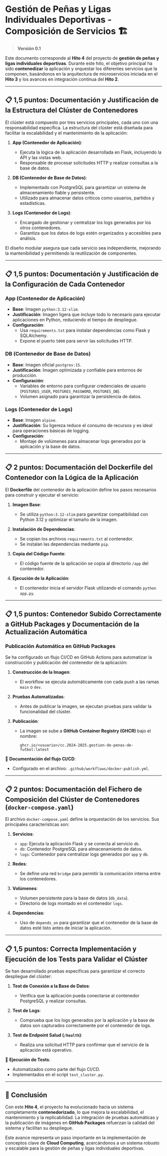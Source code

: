 # Gestión de Peñas y Ligas Individuales Deportivas - **Composición de Servicios** 🏗️

> **Versión 0.1**

Este documento corresponde al **Hito 4** del proyecto de **gestión de peñas y ligas individuales deportivas**. Durante este hito, el objetivo principal ha sido **contenedizar** la aplicación y orquestar los diferentes servicios que la componen, basándonos en la arquitectura de microservicios iniciada en el **Hito 3** y los avances en integración continua del **Hito 2**.

---

## 📋 1,5 puntos: Documentación y Justificación de la Estructura del Clúster de Contenedores

El clúster está compuesto por tres servicios principales, cada uno con una responsabilidad específica. La estructura del clúster está diseñada para facilitar la escalabilidad y el mantenimiento de la aplicación:

1. **App (Contenedor de Aplicación)**:
   - Ejecuta la lógica de la aplicación desarrollada en Flask, incluyendo la API y las vistas web.
   - Responsable de procesar solicitudes HTTP y realizar consultas a la base de datos.

2. **DB (Contenedor de Base de Datos)**:
   - Implementado con PostgreSQL para garantizar un sistema de almacenamiento fiable y persistente.
   - Utilizado para almacenar datos críticos como usuarios, partidos y estadísticas.

3. **Logs (Contenedor de Logs)**:
   - Encargado de gestionar y centralizar los logs generados por los otros contenedores.
   - Garantiza que los datos de logs estén organizados y accesibles para análisis.

El diseño modular asegura que cada servicio sea independiente, mejorando la mantenibilidad y permitiendo la reutilización de componentes.

---

## 📋 1,5 puntos: Documentación y Justificación de la Configuración de Cada Contenedor

### **App (Contenedor de Aplicación)**
- **Base**: Imagen `python:3.12-slim`.
- **Justificación**: Imagen ligera que incluye todo lo necesario para ejecutar aplicaciones en Python, reduciendo el tiempo de despliegue.
- **Configuración**:
  - Usa `requirements.txt` para instalar dependencias como Flask y SQLAlchemy.
  - Expone el puerto `5000` para servir las solicitudes HTTP.

### **DB (Contenedor de Base de Datos)**
- **Base**: Imagen oficial `postgres:15`.
- **Justificación**: Imagen optimizada y confiable para entornos de producción.
- **Configuración**:
  - Variables de entorno para configurar credenciales de usuario (`POSTGRES_USER`, `POSTGRES_PASSWORD`, `POSTGRES_DB`).
  - Volumen asignado para garantizar la persistencia de datos.

### **Logs (Contenedor de Logs)**
- **Base**: Imagen `alpine`.
- **Justificación**: Su ligereza reduce el consumo de recursos y es ideal para operaciones básicas de logging.
- **Configuración**:
  - Montaje de volúmenes para almacenar logs generados por la aplicación y la base de datos.

---

## 📋 2 puntos: Documentación del Dockerfile del Contenedor con la Lógica de la Aplicación

El **Dockerfile** del contenedor de la aplicación define los pasos necesarios para construir y ejecutar el servicio:

1. **Imagen Base**:
   - Se utiliza `python:3.12-slim` para garantizar compatibilidad con Python 3.12 y optimizar el tamaño de la imagen.

2. **Instalación de Dependencias**:
   - Se copian los archivos `requirements.txt` al contenedor.
   - Se instalan las dependencias mediante `pip`.

3. **Copia del Código Fuente**:
   - El código fuente de la aplicación se copia al directorio `/app` del contenedor.

4. **Ejecución de la Aplicación**:
   - El contenedor inicia el servidor Flask utilizando el comando `python app.py`.

---

## 📋 1,5 puntos: Contenedor Subido Correctamente a GitHub Packages y Documentación de la Actualización Automática

### **Publicación Automática en GitHub Packages**
Se ha configurado un flujo CI/CD en GitHub Actions para automatizar la construcción y publicación del contenedor de la aplicación:

1. **Construcción de la Imagen**:
   - El workflow se ejecuta automáticamente con cada push a las ramas `main` o `dev`.

2. **Pruebas Automatizadas**:
   - Antes de publicar la imagen, se ejecutan pruebas para validar la funcionalidad del clúster.

3. **Publicación**:
   - La imagen se sube a **GitHub Container Registry (GHCR)** bajo el nombre:
     ```
     ghcr.io/<usuario>/cc.2024-2025.gestion-de-penas-de-futbol:latest
     ```

📄 **Documentación del flujo CI/CD**:
- Configurado en el archivo: `.github/workflows/docker-publish.yml`.

---

## 📋 2 puntos: Documentación del Fichero de Composición del Clúster de Contenedores (`docker-compose.yaml`)

El archivo `docker-compose.yaml` define la orquestación de los servicios. Sus principales características son:

1. **Servicios**:
   - `app`: Ejecuta la aplicación Flask y se conecta al servicio `db`.
   - `db`: Contenedor PostgreSQL para almacenamiento de datos.
   - `logs`: Contenedor para centralizar logs generados por `app` y `db`.

2. **Redes**:
   - Se define una red `bridge` para permitir la comunicación interna entre los contenedores.

3. **Volúmenes**:
   - Volumen persistente para la base de datos (`db_data`).
   - Directorio de logs montado en el contenedor `logs`.

4. **Dependencias**:
   - Uso de `depends_on` para garantizar que el contenedor de la base de datos esté listo antes de iniciar la aplicación.

---

## 📋 1,5 puntos: Correcta Implementación y Ejecución de los Tests para Validar el Clúster

Se han desarrollado pruebas específicas para garantizar el correcto despliegue del clúster:

1. **Test de Conexión a la Base de Datos**:
   - Verifica que la aplicación pueda conectarse al contenedor PostgreSQL y realizar consultas.

2. **Test de Logs**:
   - Comprueba que los logs generados por la aplicación y la base de datos son capturados correctamente por el contenedor de logs.

3. **Test de Endpoint Salud (`/health`)**:
   - Realiza una solicitud HTTP para confirmar que el servicio de la aplicación está operativo.

📄 **Ejecución de Tests**:
- Automatizados como parte del flujo CI/CD.
- Implementados en el script `test_cluster.py`.

---

## 🎯 Conclusión

Con este **Hito 4**, el proyecto ha evolucionado hacia un sistema completamente **contenedorizado**, lo que mejora la escalabilidad, el mantenimiento y la replicabilidad. La integración de pruebas automáticas y la publicación de imágenes en **GitHub Packages** refuerzan la calidad del sistema y facilitan su despliegue.

Este avance representa un paso importante en la implementación de conceptos clave de **Cloud Computing**, acercándonos a un sistema robusto y escalable para la gestión de peñas y ligas individuales deportivas.

